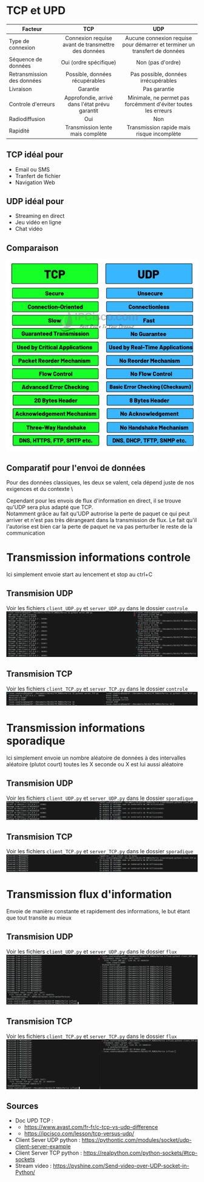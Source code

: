 # TCP et UPD 
|   Facteur   |   TCP |   UDP 
|---    |:-:    |:-:    
|   Type de connexion  |   Connexion requise avant de transmettre des données   |  Aucune connexion requise pour démarrer et terminer un transfert de données
|   Séquence de données   |   Oui (ordre spécifique)  |   Non (pas d'ordre)
|   Retransmission des données  |   Possible, données récupérables   |   Pas possible, données irrécupérables
|   Livraison  |   Garantie   |   Pas garantie
|   Controle d'erreurs  |   Approfondie, arrivé dans l'état prévu garantit   |   Minimale, ne permet pas forcémment d'éviter toutes les erreurs
|   Radiodiffusion  |   Oui   |   Non
|   Rapidité  |   Transmission lente mais complète   |   Transmission rapide mais risque incomplète
 
## TCP idéal pour 
- Email ou SMS
- Tranfert de fichier
- Navigation Web

## UDP idéal pour 
- Streaming en direct
- Jeu vidéo en ligne
- Chat vidéo

## Comparaison
![Comparison](img/tcp-vs-udp-comparison-ipcisco.com_.png)

## Comparatif pour l'envoi de données
Pour des données classiques, les deux se valent, cela dépend juste de nos exigences et du contexte \

Cependant pour les envois de flux d'information en direct, il se trouve qu'UDP sera plus adapté que TCP. \
Notamment grâce au fait qu'UDP autrorise la perte de paquet ce qui peut arriver et n'est pas très dérangeant dans la transmission de flux. Le fait qu'il l'autorise est bien car la perte de paquet ne va pas perturber le reste de la communication

# Transmission informations controle
Ici simplement envoie start au lencement et stop au ctrl+C
## Transmision UDP
Voir les fichiers `client_UDP.py` et `server_UDP.py` dans le dossier `controle`
![Client server UDP](img/client_server_udp.png)
## Transmision TCP
Voir les fichiers `client_TCP.py` et `server_TCP.py` dans le dossier `controle`
![Client server TCP](img/client_server_tcp.png)

# Transmission informations sporadique
Ici simplement envoie un nombre aléatoire de données à des intervalles aléatoire (plutot court) toutes les X seconde ou X est lui aussi aléatoire
## Transmision UDP
Voir les fichiers `client_UDP.py` et `server_UDP.py` dans le dossier `sporadique`
![Client server UDP](img/client_server_UDP_sporadique.png)
## Transmision TCP
Voir les fichiers `client_TCP.py` et `server_TCP.py` dans le dossier `sporadique`
![Client server TCP](img/client_server_TCP_sporadique.png)

# Transmission flux d'information
Envoie de manière constante et rapidement des informations, le but étant que tout transite au mieux
## Transmision UDP
Voir les fichiers `client_UDP.py` et `server_UDP.py` dans le dossier `flux`
![Client server UDP](img/client_server_UDP_flux.png)
## Transmision TCP
Voir les fichiers `client_TCP.py` et `server_TCP.py` dans le dossier `flux`
![Client server TCP](img/client_server_TCP_flux.png)

## Sources 
- Doc UPD TCP : 
- - https://www.avast.com/fr-fr/c-tcp-vs-udp-difference
- - https://ipcisco.com/lesson/tcp-versus-udp/
- Client Sever UDP python : https://pythontic.com/modules/socket/udp-client-server-example
- Client Server TCP python : https://realpython.com/python-sockets/#tcp-sockets
- Stream video : https://pyshine.com/Send-video-over-UDP-socket-in-Python/
